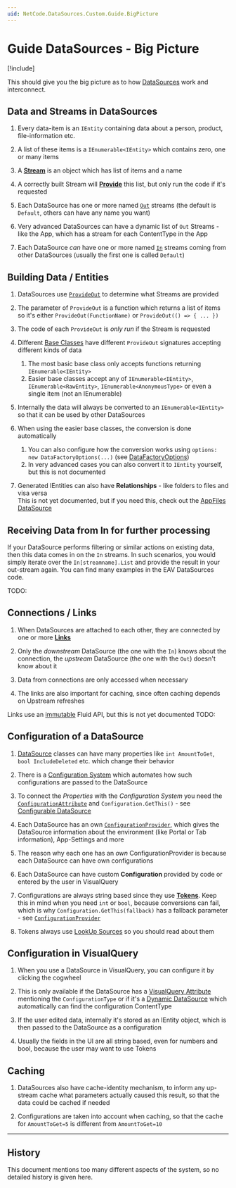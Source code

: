 ```yaml
---
uid: NetCode.DataSources.Custom.Guide.BigPicture
---
```


# Guide DataSources - Big Picture

[!include[](~/pages/basics/stack/_shared-float-summary.md)]
<style> .context-box-summary .datasource-custom { visibility: visible; } </style>

This should give you the big picture as to how [DataSources](xref:NetCode.DataSources.DataSource) work and interconnect.


## Data and Streams in DataSources

1. Every data-item is an `IEntity` containing data about a person, product, file-information etc.

1. A list of these items is a `IEnumerable<IEntity>` which contains zero, one or many items

1. A **[Stream](xref:ToSic.Eav.DataSource.IDataStream)** is an object which has list of items and a name

1. A correctly built Stream will **[Provide](xref:NetCode.DataSources.Custom.ProvideOut)** this list, but only run the code if it's requested

1. Each DataSource has one or more named [`Out`](xref:NetCode.DataSources.Custom.StreamsOut) streams (the default is `Default`, others can have any name you want)

1. Very advanced DataSources can have a dynamic list of `Out` Streams - like the App, which has a stream for each ContentType in the App

1. Each DataSource _can_ have one or more named [`In`](xref:NetCode.DataSources.Custom.StreamsIn) streams coming from other DataSources (usually the first one is called `Default`)


## Building Data / Entities

1. DataSources use [`ProvideOut`](xref:NetCode.DataSources.Custom.ProvideOut) to determine what Streams are provided

1. The parameter of `ProvideOut` is a function which returns a list of items so it's either `ProvideOut(FunctionName)` or `ProvideOut(() => { ... })`

1. The code of each `ProvideOut` is _only run_ if the Stream is requested

1. Different [Base Classes](xref:NetCode.DataSources.Custom.BaseClasses) have different `ProvideOut` signatures accepting different kinds of data
    1. The most basic base class only accepts functions returning `IEnumerable<IEntity>`
    1. Easier base classes accept any of `IEnumerable<IEntity>`, `IEnumerable<RawEntity>`, `IEnumerable<AnonymousType>` or even a single item (not an IEnumerable)

1. Internally the data will always be converted to an `IEnumerable<IEntity>` so that it can be used by other DataSources

1. When using the easier base classes, the conversion is done automatically
    1. You can also configure how the conversion works using `options: new DataFactoryOptions(...)` (see [DataFactoryOptions](xref:ToSic.Eav.Data.Build.DataFactoryOptions))
    1. In very advanced cases you can also convert it to `IEntity` yourself, but this is not documented

1. Generated IEntities can also have **Relationships** - like folders to files and visa versa  
    This is not yet documented, but if you need this, check out the [AppFiles DataSource](xref:ToSic.Sxc.DataSources.AppAssets)


## Receiving Data from In for further processing

If your DataSource performs filtering or similar actions on existing data, then this data comes in on the `In` streams. In such scenarios, you would simply iterate over the `In[streamname].List` and provide the result in your out-stream again. You can find many examples in the EAV DataSources code.

TODO:

## Connections / Links

1. When DataSources are attached to each other, they are connected by one or more **[Links](xref:ToSic.Eav.DataSource.IDataSourceLink)**

1. Only the _downstream_ DataSource (the one with the `In`) knows about the connection, the _upstream_ DataSource (the one with the `Out`) doesn't know about it

1. Data from connections are only accessed when necessary

1. The links are also important for caching, since often caching depends on Upstream refreshes

Links use an [immutable](xref:NetCode.Conventions.Immutable) Fluid API, but this is not yet documented TODO:


## Configuration of a DataSource

1. [DataSource](xref:NetCode.DataSources.DataSource) classes can have many properties like `int AmountToGet`, `bool IncludeDeleted` etc. which change their behavior

1. There is a [Configuration System](xref:NetCode.DataSources.Custom.Configuration) which automates how such configurations are passed to the DataSource

1. To connect the _Properties_ with the _Configuration System_ you need the [`ConfigurationAttribute`](xref:NetCode.DataSources.Custom.ConfigurationAttribute) and `Configuration.GetThis()` - see [Configurable DataSource](xref:NetCode.DataSources.Custom.ConfigurableDataSource)

1. Each DataSource has an own [`ConfigurationProvider`](xref:ToSic.Eav.DataSource.IDataSourceConfiguration), which gives the DataSource information about the environment (like Portal or Tab information), App-Settings and more

1. The reason why each one has an _own_ ConfigurationProvider is because each DataSource can have own configurations

1. Each DataSource can have custom **Configuration** provided by code or entered by the user in VisualQuery

1. Configurations are always string based since they use [**Tokens**](xref:Abyss.Parts.LookUp.Tokens). Keep this in mind when you need `int` or `bool`, because conversions can fail, which is why `Configuration.GetThis(fallback)` has a fallback parameter - see [`ConfigurationProvider`](xref:ToSic.Eav.DataSource.IDataSourceConfiguration)

1. Tokens always use [LookUp Sources](xref:Abyss.Parts.LookUp.Index) so you should read about them

## Configuration in VisualQuery

1. When you use a DataSource in VisualQuery, you can configure it by clicking the cogwheel

1. This is only available if the DataSource has a [VisualQuery Attribute](xref:NetCode.DataSources.Custom.VisualQueryAttribute) mentioning the `ConfigurationType` or if it's a [Dynamic DataSource](xref:NetCode.DataSources.Custom.Dynamic) which automatically can find the configuration ContentType

1. If the user edited data, internally it's stored as an IEntity object, which is then passed to the DataSource as a configuration

1. Usually the fields in the UI are all string based, even for numbers and bool, because the user may want to use Tokens


## Caching

1. DataSources also have cache-identity mechanism, to inform any up-stream cache what parameters actually caused this result, so that the data could be cached if needed

1. Configurations are taken into account when caching, so that the cache for `AmountToGet=5` is different from `AmountToGet=10`

---

## History

This document mentions too many different aspects of the system, so no detailed history is given here.
